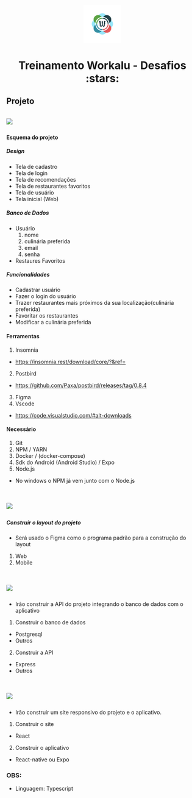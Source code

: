 <p align="center">
  <img src="https://github.com/Workalu/DesafioUm/blob/main/LogoWorkalu.png" width="100" />
</p>

<p align="center">
  <h1 align="center">Treinamento Workalu - Desafios :stars: </h1>
</p>


## Projeto

## <img src="https://img.shields.io/badge/tema-recomendação_de_restaurante-blue?style=for-the-badge" />

#### Esquema do projeto

##### Design

- Tela de cadastro
- Tela de login
- Tela de recomendações
- Tela de restaurantes favoritos
- Tela de usuário
- Tela inicial (Web)

##### Banco de Dados
 - Usuário
    1. nome
    2. culinária preferida
    3. email
    4. senha
 - Restaures Favoritos
 
##### Funcionalidades
  - Cadastrar usuário
  - Fazer o login do usuário
  - Trazer restaurantes mais próximos da sua localização(culinária preferida)
  - Favoritar os restaurantes
  - Modificar a culinária preferida

#### Ferramentas

1. Insomnia
  - https://insomnia.rest/download/core/?&ref=
2. Postbird
  - https://github.com/Paxa/postbird/releases/tag/0.8.4
3. Figma
4. Vscode
  - https://code.visualstudio.com/#alt-downloads

#### Necessário

1. Git
2. NPM / YARN
3. Docker / (docker-compose)
4. Sdk do Android (Android Studio) / Expo
5. Node.js
  - No windows o NPM já vem junto com o Node.js


# <img src="https://img.shields.io/badge/Desafio_1-Design_de_interface-orange?style=for-the-badge&logo=figma" />

##### Construir o layout do projeto

- Será usado o Figma como o programa padrão para a construção do layout

 1. Web
 2. Mobile
 
 
# <img src="https://img.shields.io/badge/Desafio_2-Construção_Backend-green?style=for-the-badge&logo=postgresql" />

- Irão construir a API do projeto integrando o banco de dados com o aplicativo

1. Construir o banco de dados
  - Postgresql
  - Outros
2. Construir a API
  - Express
  - Outros

# <img src="https://img.shields.io/badge/Desafio_3-Construção_Frontend-blue?style=for-the-badge&logo=react" />

- Irão construir um site responsivo do projeto e o aplicativo.

1. Construir o site
  - React
2. Construir o aplicativo
  - React-native ou Expo

### OBS: 

- Linguagem: Typescript 
